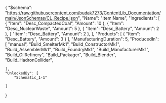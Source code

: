 {
    "$schema": "https://raw.githubusercontent.com/budak7273/ContentLib_Documentation/main/JsonSchemas/CL_Recipe.json",
    "Name": "Item Name",
    "Ingredients": [
        {
            "Item": "Desc_CompactedCoal",
            "Amount": 10
        },
        {
            "Item": "Desc_NuclearWaste",
            "Amount": 5
        },
        {
            "Item": "Desc_Battery",
            "Amount": 2
        },
        {
            "Item": "Desc_Battery",
            "Amount": 2
        },
    ],
    "Products": [
        {
            "Item": "Desc_Battery",
            "Amount": 3
        }
    ],
    "ManufacturingDuration": 5,
    "ProducedIn": [
        "manual",
        "Build_SmelterMk1",
        "Build_ConstructorMk1",
        "Build_AssemblerMk1",
        "Build_FoundryMk1",
        "Build_ManufacturerMk1",
        "Build_OilRefinery",
        "Build_Packager",
        "Build_Blender",
        "Build_HadronCollider",

    ],
    "UnlockedBy": [
        "Schematic_1-1"
        
    ]
}